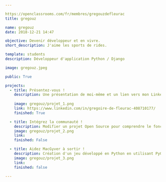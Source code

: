 ```yaml
---

https://openclassrooms.com/fr/membres/gregouzdefleurac
title: gregouz

name: gregouz
date: 2018-12-21 14:47

objective: Devenir développeur et en vivre.
short_description: J'aime les sports de rides. 

template: students
description: Développeur d'application Python / Django 

image: gregouz.jpeg

public: True  

projects:
  - title: Présentez-vous !
    description: Une présentation de moi-même et un lien vers mon LinkedIn. 
    
    image: gregouz/projet_1.png
    link: https://www.linkedin.com/in/gregoire-de-fleurac-408710177/
    finished: True

  - title: Intégrez la communauté ! 
    description: Modifier un projet Open Source pour comprendre le fonctionnement de Git, de Github et des pull requests.
    image: gregouz/projet_2.png
    link:
    finished: False

  - title: Aidez MacGyver à sortir !
    description: Création d'un jeu développé en Python en utilisant PyGame.
    image: gregouz/projet_3.png
    link:
    finished: false

---
```


